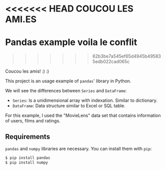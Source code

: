 <<<<<<< HEAD
COUCOU LES AMI.ES
=======
# Pandas example voila le conflit
>>>>>>> 62b3be7a545ef65d4945b495835edb022cad065c

Coucou les amis! :) :)

This project is an usage example of `pandas`' library in Python.

We will see the differences between `Series` and `DataFrame`:

  - `Series`: Is a unidimensional array with indexation. Similar to dictionary.
  - `DataFrame`: Data structure similar to Excel or SQL table.

For this example, I used the "MovieLens" data set that contains information of users, films and ratings.


## Requirements

`pandas` and `numpy` libraries are necessary. You can install them with `pip`:

```bash
$ pip install pandas
$ pip install numpy
```
